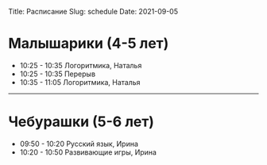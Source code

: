 Title: Расписание
Slug: schedule
Date: 2021-09-05

# Малышарики (4-5 лет)

* 10:25 - 10:35 Логоритмика, Наталья
* 10:25 - 10:35 Перерыв
* 10:35 - 11:05 Логоритмика, Наталья

---

# Чебурашки (5-6 лет)

* 09:50 - 10:20 Русский язык, Ирина
* 10:20 - 10:50 Развивающие игры, Ирина

